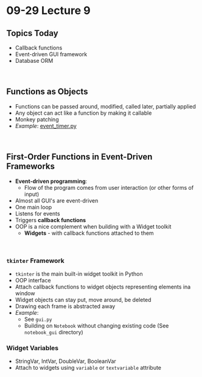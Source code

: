 # 09-29 Lecture 9

## Topics Today

- Callback functions
- Event-driven GUI framework
- Database ORM

<br>

## Functions as Objects

- Functions can be passed around, modified, called later, partially applied
- Any object can act like a function by making it callable
- Monkey patching
- *Example*: [event_timer.py](./event_timer.py)

<br>

## First-Order Functions in Event-Driven Frameworks

- **Event-driven programming**:
  - Flow of the program comes from user interaction (or other forms of input)
- Almost all GUI's are event-driven
- One main loop
- Listens for events
- Triggers **callback functions**
- OOP is a nice complement when building with a Widget toolkit
  - **Widgets** - with callback functions attached to them

<br>

### `tkinter` Framework

- `tkinter` is the main built-in widget toolkit in Python
- OOP interface
- Attach callback functions to widget objects representing elements ina window
- Widget objects can stay put, move around, be deleted
- Drawing each frame is abstracted away
- *Example*:
  - See `gui.py`
  - Building on `Notebook` without changing existing code (See `notebook_gui` directory)

### Widget Variables

- StringVar, IntVar, DoubleVar, BooleanVar
- Attach to widgets using `variable` or `textvariable` attribute